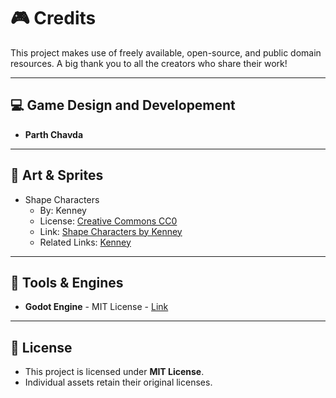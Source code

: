 # 🎮 Credits

This project makes use of freely available, open-source, and public domain resources. A big thank you to all the creators who share their work!

---

## 💻 Game Design and Developement
- **Parth Chavda**

---

## 🎨 Art & Sprites
- Shape Characters
    - By: Kenney
    - License: [Creative Commons CC0](https://creativecommons.org/publicdomain/zero/1.0/)
    - Link: [Shape Characters by Kenney](https://www.kenney.nl/assets/shape-characters)
    - Related Links: [Kenney](https://www.kenney.nl/assets/shape-characters)
 
---

## 🔨 Tools & Engines
- **Godot Engine** - MIT License - [Link](https://godotengine.org/)

---

## 📜 License
- This project is licensed under **MIT License**.
- Individual assets retain their original licenses.
